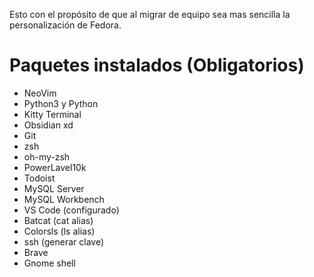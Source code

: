 Esto con el propósito de que al migrar de equipo sea mas sencilla la personalización de Fedora.
# Paquetes instalados (Obligatorios)
+ NeoVim
+ Python3 y Python
+ Kitty Terminal
+ Obsidian xd
+ Git
+ zsh
+ oh-my-zsh
+ PowerLavel10k
+ Todoist
+ MySQL Server
+ MySQL Workbench
+ VS Code (configurado)
+ Batcat (cat alias)
+ Colorsls (ls alias)
+ ssh (generar clave)
+ Brave
+ Gnome shell